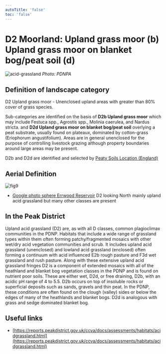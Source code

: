 ```yaml
---
autoTitle: 'false'
toc: 'false'
---
```


# D2 Moorland: Upland grass moor (b) Upland grass moor on blanket bog/peat soil (d) 

![acid-grassland](./img/d2.png)
*Photo: PDNPA*

## Definition of landscape category

D2 Upland grass moor - Unenclosed upland areas with greater than 80% cover of grass species.

Sub-categories are identified on the basis of **D2b Upland grass moor** which may include Festuca spp., Agrostis spp., Molinia caerulea, and Nardus stricta. and **D2d Upland grass moor on blanket bog/peat soil** overlying a peat substrate, usually found on plateaux, dominated by cotton-grass (Eriophorum angustifolium). Areas are in general unenclosed for the purpose of controlling livestock grazing although property boundaries around large areas may be present.

D2b and D2d are identified and selected by [Peaty Soils Location (England)](https://naturalengland-defra.opendata.arcgis.com/datasets/1e5a1cdb2ab64b1a94852fb982c42b52_0/explore?location=52.763272%2C-2.506216%2C8.29)

## Aerial Definition
![fig9](./img/fig9.png)

* [Google photo sphere Errwood Reservoir](https://goo.gl/maps/vzTW5dfStQxpd9M36) D2 looking North mainly upland acid grassland but many other classes are present


## In the Peak District
Upland acid grassland (D2) are, as with all D classes, common plagioclimax communities in the PDNP. Habitats that include a wide range of grassland types within them often forming patchy/fragmented mosaics with other wet/dry acid vegetation communities and scrub. It includes upland acid grassland (unenclosed) and lowland acid grassland (enclosed) often forming a continuum with acid influenced E2b rough pasture and F3d wet grassland and rush pasture. Along with these extensive upland acid grassland fringes D2 is a component of extended mosaics with all of the heathland and blanket bog vegetation classes in the PDNP and is found on nutrient poor soils. These are either wet, D2d, or free draining, D2b, with an acidic pH range of 4 to 5.5. D2b occurs on top of insoluble rocks or superficial deposits such as sands, gravels and thin peat. In the PDNP, these conditions are often found on the clough (valley) sides or below the edges of many of the heathlands and blanket bogs. D2d is analogous with grass and sedge dominated blanket bog.

## Useful links

* [https://reports.peakdistrict.gov.uk/ccva/docs/assessments/habitats/acidgrassland.html](https://reports.peakdistrict.gov.uk/ccva/docs/assessments/habitats/acidgrassland.html)